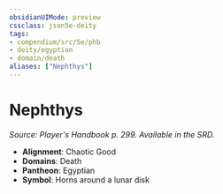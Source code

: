 ```yaml
---
obsidianUIMode: preview
cssclass: json5e-deity
tags:
- compendium/src/5e/phb
- deity/egyptian
- domain/death
aliases: ["Nephthys"]
---
```

# Nephthys
*Source: Player's Handbook p. 299. Available in the SRD.* 

- **Alignment**: Chaotic Good
- **Domains**: Death
- **Pantheon**: Egyptian
- **Symbol**: Horns around a lunar disk